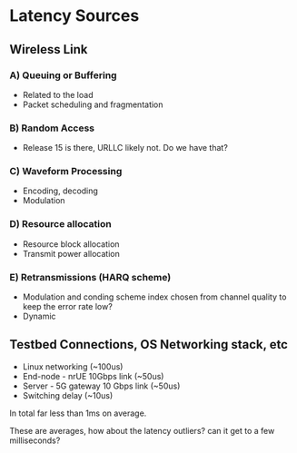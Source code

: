 # Latency Sources

## Wireless Link

### A) Queuing or Buffering
* Related to the load
* Packet scheduling and fragmentation

### B) Random Access
*  Release 15 is there, URLLC likely not. Do we have that?

### C) Waveform Processing
* Encoding, decoding
* Modulation

### D) Resource allocation
* Resource block allocation
* Transmit power allocation

### E) Retransmissions (HARQ scheme)
* Modulation and conding scheme index chosen from channel quality to keep the error rate low?
* Dynamic

## Testbed Connections, OS Networking stack, etc
* Linux networking (~100us)
* End-node - nrUE 10Gbps link (~50us)
* Server - 5G gateway 10 Gbps link (~50us)
* Switching delay (~10us)

In total far less than 1ms on average.

These are averages, how about the latency outliers? can it get to a few milliseconds?
